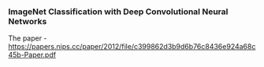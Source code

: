 ### ImageNet Classification with Deep Convolutional Neural Networks

The paper - https://papers.nips.cc/paper/2012/file/c399862d3b9d6b76c8436e924a68c45b-Paper.pdf
